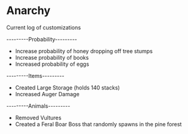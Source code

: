 # Anarchy
Current log of customizations

---------Probability---------
+ Increase probability of honey dropping off tree stumps
+ Increase probability of books
+ Increased probability of eggs

---------Items---------
+ Created Large Storage (holds 140 stacks)
+ Increased Auger Damage

---------Animals---------
+ Removed Vultures
+ Created a Feral Boar Boss that randomly spawns in the pine forest

